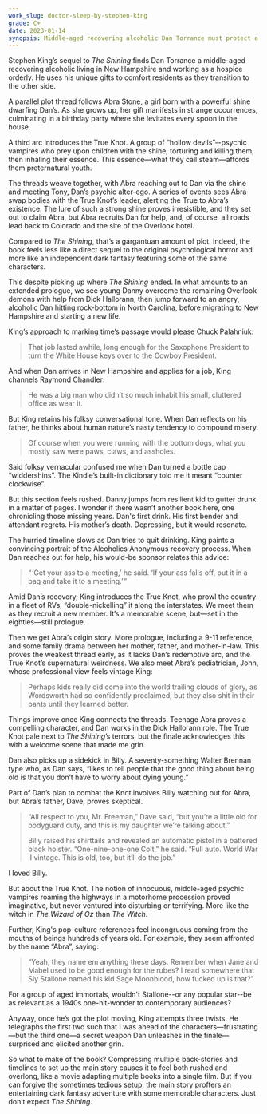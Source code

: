 ```yaml
---
work_slug: doctor-sleep-by-stephen-king
grade: C+
date: 2023-01-14
synopsis: Middle-aged recovering alcoholic Dan Torrance must protect a young girl with powerful psychic abilities from a group of immortal psychic vampires called the True Knot.
---
```


Stephen King’s sequel to <span data-work-slug="the-shining-by-stephen-king">_The Shining_</span> finds Dan Torrance a middle-aged recovering alcoholic living in New Hampshire and working as a hospice orderly. He uses his unique gifts to comfort residents as they transition to the other side.

<!-- end -->

A parallel plot thread follows Abra Stone, a girl born with a powerful shine dwarfing Dan’s. As she grows up, her gift manifests in strange occurrences, culminating in a birthday party where she levitates every spoon in the house.

A third arc introduces the True Knot. A group of “hollow devils”--psychic vampires who prey upon children with the shine, torturing and killing them, then inhaling their essence. This essence—what they call steam—affords them preternatural youth.

The threads weave together, with Abra reaching out to Dan via the shine and meeting Tony, Dan’s psychic alter-ego. A series of events sees Abra swap bodies with the True Knot’s leader, alerting the True to Abra’s existence. The lure of such a strong shine proves irresistible, and they set out to claim Abra, but Abra recruits Dan for help, and, of course, all roads lead back to Colorado and the site of the Overlook hotel.

Compared to _The Shining_, that’s a gargantuan amount of plot. Indeed, the book feels less like a direct sequel to the original psychological horror and more like an independent dark fantasy featuring some of the same characters.

This despite picking up where _The Shining_ ended. In what amounts to an extended prologue, we see young Danny overcome the remaining Overlook demons with help from Dick Hallorann, then jump forward to an angry, alcoholic Dan hitting rock-bottom in North Carolina, before migrating to New Hampshire and starting a new life.

King’s approach to marking time’s passage would please Chuck Palahniuk:

> That job lasted awhile, long enough for the Saxophone President to turn the White House keys over to the Cowboy President.

And when Dan arrives in New Hampshire and applies for a job, King channels Raymond Chandler:

> He was a big man who didn’t so much inhabit his small, cluttered office as wear it.

But King retains his folksy conversational tone. When Dan reflects on his father, he thinks about human nature’s nasty tendency to compound misery.

> Of course when you were running with the bottom dogs, what you mostly saw were paws, claws, and assholes.

Said folksy vernacular confused me when Dan turned a bottle cap “widdershins”. The Kindle’s built-in dictionary told me it meant “counter clockwise”.

But this section feels rushed. Danny jumps from resilient kid to gutter drunk in a matter of pages. I wonder if there wasn’t another book here, one chronicling those missing years. Dan's first drink. His first bender and attendant regrets. His mother’s death. Depressing, but it would resonate.

The hurried timeline slows as Dan tries to quit drinking. King paints a convincing portrait of the Alcoholics Anonymous recovery process. When Dan reaches out for help, his would-be sponsor relates this advice:

> “ ‘Get your ass to a meeting,’ he said. ‘If your ass falls off, put it in a bag and take it to a meeting.’ ”

Amid Dan’s recovery, King introduces the True Knot, who prowl the country in a fleet of RVs, “double-nickelling” it along the interstates. We meet them as they recruit a new member. It’s a memorable scene, but—set in the eighties—still prologue.

Then we get Abra’s origin story. More prologue, including a 9-11 reference, and some family drama between her mother, father, and mother-in-law. This proves the weakest thread early, as it lacks Dan’s redemptive arc, and the True Knot’s supernatural weirdness. We also meet Abra’s pediatrician, John, whose professional view feels vintage King:

> Perhaps kids really did come into the world trailing clouds of glory, as Wordsworth had so confidently proclaimed, but they also shit in their pants until they learned better.

Things improve once King connects the threads. Teenage Abra proves a compelling character, and Dan works in the Dick Hallorann role. The True Knot pale next to _The Shining_’s terrors, but the finale acknowledges this with a welcome scene that made me grin.

Dan also picks up a sidekick in Billy. A seventy-something Walter Brennan type who, as Dan says, “likes to tell people that the good thing about being old is that you don’t have to worry about dying young.”

Part of Dan’s plan to combat the Knot involves Billy watching out for Abra, but Abra’s father, Dave, proves skeptical.

> “All respect to you, Mr. Freeman,” Dave said, “but you’re a little old for bodyguard duty, and this is my daughter we’re talking about.”
>
> Billy raised his shirttails and revealed an automatic pistol in a battered black holster. “One-nine-one-one Colt,” he said. “Full auto. World War II vintage. This is old, too, but it’ll do the job.”

I loved Billy.

But about the True Knot. The notion of innocuous, middle-aged psychic vampires roaming the highways in a motorhome procession proved imaginative, but never ventured into disturbing or terrifying. More like the witch in _The Wizard of Oz_ than _The Witch_.

Further, King's pop-culture references feel incongruous coming from the mouths of beings hundreds of years old. For example, they seem affronted by the name “Abra”, saying:

> “Yeah, they name em anything these days. Remember when Jane and Mabel used to be good enough for the rubes? I read somewhere that Sly Stallone named his kid Sage Moonblood, how fucked up is that?”

For a group of aged immortals, wouldn't Stallone--or any popular star--be as relevant as a 1940s one-hit-wonder to contemporary audiences?

Anyway, once he’s got the plot moving, King attempts three twists. He telegraphs the first two such that I was ahead of the characters—frustrating—but the third one—a secret weapon Dan unleashes in the finale—surprised and elicited another grin.

So what to make of the book? Compressing multiple back-stories and timelines to set up the main story causes it to feel both rushed and overlong, like a movie adapting multiple books into a single film. But if you can forgive the sometimes tedious setup, the main story proffers an entertaining dark fantasy adventure with some memorable characters. Just don’t expect _The Shining_.
